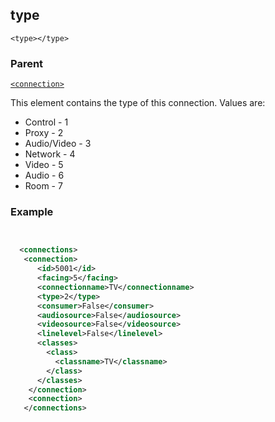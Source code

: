 ## type

`<type></type>`


### Parent

[`<connection>`][1]


This element  contains the type of this connection. Values are:

- Control - 1
- Proxy - 2
- Audio/Video - 3
- Network - 4
- Video - 5
- Audio - 6
- Room - 7


### Example

```xml


  <connections>
   <connection>
      <id>5001</id>
      <facing>5</facing>
      <connectionname>TV</connectionname>
      <type>2</type>
      <consumer>False</consumer>
      <audiosource>False</audiosource>
      <videosource>False</videosource>
      <linelevel>False</linelevel>
      <classes>
        <class>
          <classname>TV</classname>
        </class>
      </classes>
    </connection>
    <connection>
   </connections>
```

[1]:	https://verbose-telegram-5004f902.pages.github.io/#common-xml-connection